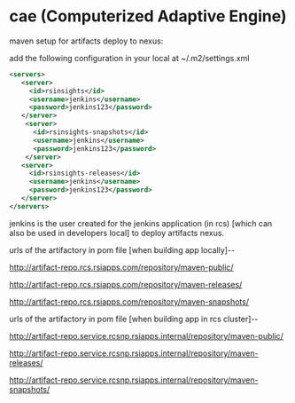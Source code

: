 # cae (Computerized Adaptive Engine)



maven setup for artifacts deploy to nexus:

add the following configuration in your local at ~/.m2/settings.xml  

```xml
<servers>
   <server>
     <id>rsinsights</id>
     <username>jenkins</username>
     <password>jenkins123</password>
   </server>
    <server>
      <id>rsinsights-snapshots</id>
      <username>jenkins</username>
      <password>jenkins123</password>
    </server>
   <server>
     <id>rsinsights-releases</id>
     <username>jenkins</username>
     <password>jenkins123</password>
   </server>
</servers>
 ```
 
 jenkins is the user created for the jenkins application (in rcs) [which can also be used in developers local] to deploy artifacts nexus.
 
 
 urls of the artifactory in pom file [when building app locally]--
 
 http://artifact-repo.rcs.rsiapps.com/repository/maven-public/
 
 http://artifact-repo.rcs.rsiapps.com/repository/maven-releases/
 
 http://artifact-repo.rcs.rsiapps.com/repository/maven-snapshots/
 
 urls of the artifactory in pom file [when building app in rcs cluster]--
 
 http://artifact-repo.service.rcsnp.rsiapps.internal/repository/maven-public/
 
 http://artifact-repo.service.rcsnp.rsiapps.internal/repository/maven-releases/
 
 http://artifact-repo.service.rcsnp.rsiapps.internal/repository/maven-snapshots/
 
